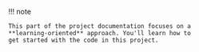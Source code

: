 !!! note

    This part of the project documentation focuses on a
    **learning-oriented** approach. You'll learn how to
    get started with the code in this project.


[//]: # (- Help newcomers with getting started)

[//]: # (- Teach readers about your library by making them)

[//]: # (    write code)

[//]: # (- Inspire confidence through examples that work for)

[//]: # (    everyone, repeatably)

[//]: # (- Give readers an immediate sense of achievement)

[//]: # (- Show concrete examples, no abstractions)

[//]: # (- Provide the minimum necessary explanation)

[//]: # (- Avoid any distractions)
<!-- 

## Analog mode
In analog mode, the central object is an `AnalogCircuit`. 
As an example, we will perform a Rabi flopping experiment, where one qubit evolves under a driving field.
The (time-independent) Hamiltonian, which govens the quantum evolution, is,
$$
H = \sigma^x
$$
The unitary evolution of the circuit is described by the Hamiltonian, $H$, and the time duration $t$. 
$$
U = e^{i t H}
$$

### Creating an analog quantum circuit
In `quantumion`, time evolution is specified as an **analog gate** ([`AnalogGate`](reference.md)).
For example, to implement the one-qubit Rabi flopping from above,
```py
import numpy as np
from quantumion.analog.circuit import AnalogCircuit
from quantumion.analog.gate import AnalogGate
from quantumion.analog.operator import PauliX

circuit = AnalogCircuit()
circuit.evolve(
    AnalogGate(
        duration=1.0, 
        hamiltonian=[np.pi * PauliX],
    )
)
```
In the first lines, we import the relevant objects for analog mode -- the circuit, gate, and operator objects.
The circuit object is composed of analog gates, which requires the `duration` and `hamiltonian` to be specified.

Hamiltonians are represented using Pauli and ladder operators, which act on the qubit registers and boson modes, respectively.

### Defining analog gates
Let's start by creating a more complex Hamiltonian, composed of Pauli operators on the qubit registers.
```py
from quantumion.analog.operator import PauliX, PauliY, PauliZ, PauliI

print(PauliX * PauliX == PauliI)
print(PauliY * PauliY == PauliI)
print(PauliZ * PauliZ == PauliI)
>>> true
```

```py
from quantumion.analog.operator import PauliX
interaction = PauliX @ PauliX
``` 
Here, an interaction operator, $\sigma_x \otimes \sigma_x$, 
is defined as the tensor product using the `@` method in Python.
Operator objects [`Operator`](reference.md) can (largely) be manipulated like normal Python objects.
```py
from quantumion.analog.operator import PauliX
print(PauliX + PauliX == 2 * PauliX)
>>> True
``` 


## Digital mode
Digital quantum circuits, or the gate-based model.
```py
import numpy as np
from quantumion.digital.circuit import DigitalCircuit
from quantumion.digital.gate import Gate, H, CNOT

circuit = DigitalCircuit()
circuit.add(H)
```


## Atomic mode

## Classical emulators
Each mode has a suite of backend classical emulators for designing, 
benchmarking, and studying programs run on quantum computers.

```py
from backends.analog import QutipBackend
from backends.task import Task, TaskArgsAnalog

backend = QutipBackend()
backend.run(task)
```




 -->